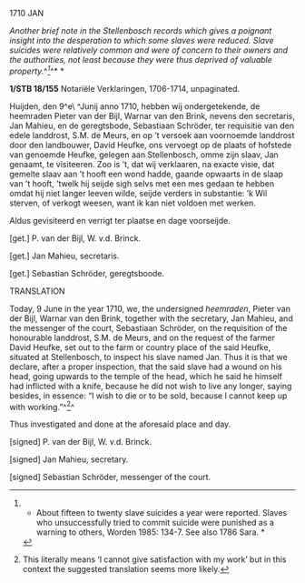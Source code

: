 1710 JAN

*Another brief note in the Stellenbosch records which gives a poignant
insight into the desperation to which some slaves were reduced. Slave
suicides were relatively common and were of concern to their owners and
the authorities, not least because they were thus deprived of valuable
property.*^*[^1]*^* *

**1/STB 18/155** Notariële Verklaringen, 1706-1714, unpaginated.

Huijden, den 9^e\ ^Junij anno 1710, hebben wij ondergetekende, de
heemraden Pieter van der Bijl, Warnar van den Brink, nevens den
secretaris, Jan Mahieu, en de geregtsbode, Sebastiaan Schröder, ter
requisitie van den edele landdrost, S.M. de Meurs, en op ’t versoek aan
voornoemde landdrost door den landbouwer, David Heufke, ons vervoegt op
de plaats of hofstede van genoemde Heufke, gelegen aan Stellenbosch,
omme zijn slaav, Jan genaamt, te visiteeren. Zoo is ’t, dat wij
verklaaren, na exacte visie, dat gemelte slaav aan ’t hooft een wond
hadde, gaande opwaarts in de slaap van ’t hooft, ’twelk hij seijde sigh
selvs met een mes gedaan te hebben omdat hij niet langer leeven wilde,
seijde verders in substantie: ’k Wil sterven, of verkogt weesen, want ik
kan niet voldoen met werken.

Aldus gevisiteerd en verrigt ter plaatse en dage voorseijde.

\[get.\] P. van der Bijl, W. v.d. Brinck.

\[get.\] Jan Mahieu, secretaris.

\[get.\] Sebastian Schröder, geregtsboode.

TRANSLATION

Today, 9 June in the year 1710, we, the undersigned *heemraden*, Pieter
van der Bijl, Warnar van den Brink, together with the secretary, Jan
Mahieu, and the messenger of the court, Sebastiaan Schröder, on the
requisition of the honourable landdrost, S.M. de Meurs, and on the
request of the farmer David Heufke, set out to the farm or country place
of the said Heufke, situated at Stellenbosch, to inspect his slave named
Jan. Thus it is that we declare, after a proper inspection, that the
said slave had a wound on his head, going upwards to the temple of the
head, which he said he himself had inflicted with a knife, because he
did not wish to live any longer, saying besides, in essence: “I wish to
die or to be sold, because I cannot keep up with working.”^[^2]^

Thus investigated and done at the aforesaid place and day.

\[signed\] P. van der Bijl, W. v.d. Brinck.

\[signed\] Jan Mahieu, secretary.

\[signed\] Sebastian Schröder, messenger of the court.

[^1]: * About fifteen to twenty slave suicides a year were reported.
    Slaves who unsuccessfully tried to commit suicide were punished as a
    warning to others, Worden 1985: 134-7. See also 1786 Sara. *

[^2]:  This literally means ‘I cannot give satisfaction with my work’
    but in this context the suggested translation seems more likely.
